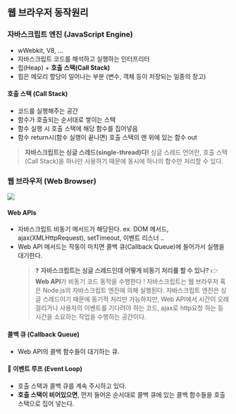 ## 웹 브라우저 동작원리

### 자바스크립트 엔진 (JavaScript Engine)

- wWebkit, V8, ...
- 자바스크립트 코드를 해석하고 실행하는 인터프리터
- 힙(Heap) + **호출 스택(Call Stack)**
- 힙은 메모리 할당이 일어나는 부분 (변수, 객체 등이 저장되는 일종의 창고)

#### 호출 스택 (Call Stack)

- 코드를 실행해주는 공간
- 함수가 호출되는 순서대로 쌓이는 스택
- 함수 실행 시 호출 스택에 해당 함수를 집어넣음
- 함수 return시(함수 실행이 끝나면) 호출 스택의 맨 위에 있는 함수 out

> **자바스크립트는 싱글 스레드(single-thread)다!**
> 싱글 스레드 언어란, 호출 스택(Call Stack)을 하나만 사용하기 때문에 동시에 하나의 함수만 처리할 수 있다.

### 웹 브라우저 (Web Browser)

![](https://velog.velcdn.com/images/kngsujng/post/6ab0b7a8-6384-490d-99ea-bcc4be3c9123/image.png)

#### Web APIs

- 자바스크립트 비동기 메서드가 해당된다.
  ex. DOM 메서드, ajax(XMLHttpRequest), setTimeout, 이벤트 리스너 ..
- Web API 메서드는 작동이 마치면 콜백 큐(Callback Queue)에 들어가서 실행을 대기한다.
  > ❓ **자바스크립트는 싱글 스레드인데 어떻게 비동기 처리를 할 수 있나?**
      👉 **Web API**가 비동기 코드 동작을 수행한다 !
  > 자바스크립트는 웹 브라우저 혹은 Node.js의 자바스크립트 엔진에 의해 실행된다. 자바스크립트 엔진은 싱글 스레드이기 때문에 동기적 처리만 가능하지만, Web API에서 시간이 오래걸리거나 사용자의 이벤트를 기다려야 하는 코드, ajax로 http요청 하는 등 시간을 소요하는 작업을 수행하는 공간이다.

#### 콜백 큐 (Callback Queue)

- Web API의 콜백 함수들이 대기하는 큐.

#### 🔄 이벤트 루프 (Event Loop)

- 호출 스택과 콜백 큐를 계속 주시하고 있다.
- **호출 스택이 비어있으면**, 먼저 들어온 순서대로 콜백 큐에 있는 콜백 함수들을 호출 스택으로 집어 넣는다.
